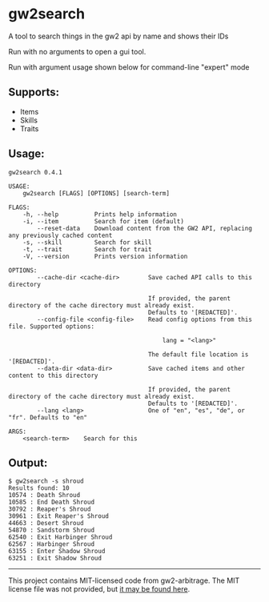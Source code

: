 # gw2search

A tool to search things in the gw2 api by name and shows their IDs

Run with no arguments to open a gui tool.

Run with argument usage shown below for command-line "expert" mode

## Supports:

- Items
- Skills
- Traits

## Usage:

```
gw2search 0.4.1

USAGE:
    gw2search [FLAGS] [OPTIONS] [search-term]

FLAGS:
    -h, --help          Prints help information
    -i, --item          Search for item (default)
        --reset-data    Download content from the GW2 API, replacing any previously cached content
    -s, --skill         Search for skill
    -t, --trait         Search for trait
    -V, --version       Prints version information

OPTIONS:
        --cache-dir <cache-dir>        Save cached API calls to this directory

                                       If provided, the parent directory of the cache directory must already exist.
                                       Defaults to '[REDACTED]'.
        --config-file <config-file>    Read config options from this file. Supported options:

                                           lang = "<lang>"

                                       The default file location is '[REDACTED]'.
        --data-dir <data-dir>          Save cached items and other content to this directory

                                       If provided, the parent directory of the cache directory must already exist.
                                       Defaults to '[REDACTED]'.
        --lang <lang>                  One of "en", "es", "de", or "fr". Defaults to "en"

ARGS:
    <search-term>    Search for this
```

## Output:

```
$ gw2search -s shroud
Results found: 10
10574 : Death Shroud
10585 : End Death Shroud
30792 : Reaper's Shroud
30961 : Exit Reaper's Shroud
44663 : Desert Shroud
54870 : Sandstorm Shroud
62540 : Exit Harbinger Shroud
62567 : Harbinger Shroud
63155 : Enter Shadow Shroud
63251 : Exit Shadow Shroud
```

---

This project contains MIT-licensed code from gw2-arbitrage. The MIT license file was not provided, but [it may be found here](https://github.com/t-mw/gw2-arbitrage).
